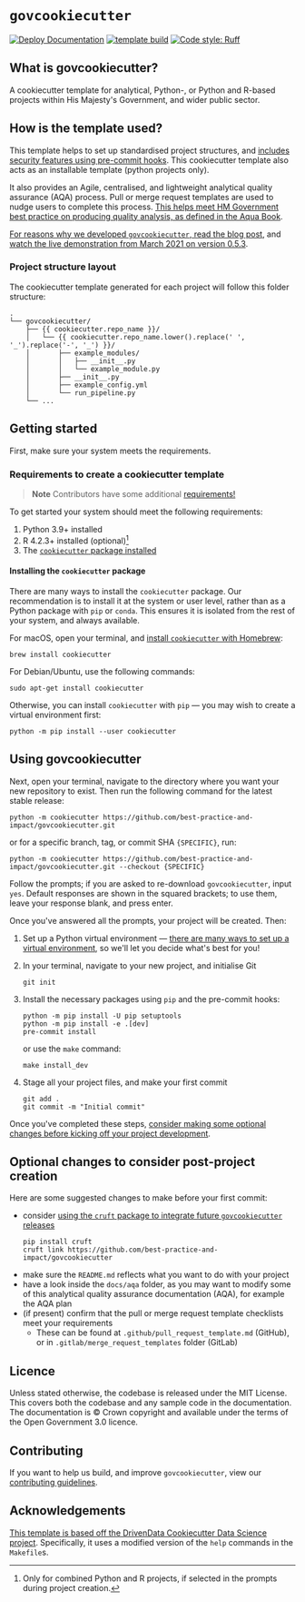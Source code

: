 # `govcookiecutter`
[![Deploy Documentation](https://github.com/best-practice-and-impact/govcookiecutter/actions/workflows/govcookiecutter-deploy-documentation.yml/badge.svg)](https://github.com/best-practice-and-impact/govcookiecutter/actions/workflows/govcookiecutter-deploy-documentation.yml)
[![template build](https://github.com/best-practice-and-impact/govcookiecutter/actions/workflows/govcookiecutter-template-build.yml/badge.svg)](https://github.com/best-practice-and-impact/govcookiecutter/actions/workflows/govcookiecutter-template-build.yml)
[![Code style: Ruff](https://img.shields.io/endpoint?url=https://raw.githubusercontent.com/astral-sh/ruff/main/assets/badge/v2.json)](https://github.com/astral-sh/ruff)

## What is govcookiecutter?

A cookiecutter template for analytical, Python-, or Python and R-based projects within
His Majesty's Government, and wider public sector.

## How is the template used?

This template helps to set up standardised project structures, and [includes security
features using pre-commit hooks][docs-pre-commit]. This cookiecutter template also acts
as an installable template (python projects only).

It also provides an Agile, centralised, and lightweight analytical quality assurance
(AQA) process. Pull or merge request templates are used to nudge users to complete this
process. [This helps meet HM Government best practice on producing quality analysis, as
defined in the Aqua Book][aqua-book].

[For reasons why we developed `govcookiecutter`, read the blog post][blog-post], and
[watch the live demonstration from March 2021 on version 0.5.3][youtube].

### Project structure layout

The cookiecutter template generated for each project will follow this folder structure:

```shell
.
└── govcookiecutter/
    ├── {{ cookiecutter.repo_name }}/
    │   └── {{ cookiecutter.repo_name.lower().replace(' ', '_').replace('-', '_') }}/
    │       ├── example_modules/
    │       │   ├── __init__.py
    │       │   └── example_module.py
    │       ├── __init__.py
    │       ├── example_config.yml
    │       └── run_pipeline.py
    └── ...
```

## Getting started

First, make sure your system meets the requirements.

### Requirements to create a cookiecutter template
> **Note**
> Contributors have some additional [requirements!](./CONTRIBUTING.md)

To get started your system should meet the following requirements:

1. Python 3.9+ installed
2. R 4.2.3+ installed (optional)[^1]
3. The [`cookiecutter` package installed](#installing-the-cookiecutter-package)

[^1]: Only for combined Python and R projects, if selected in the prompts during
project creation.

#### Installing the `cookiecutter` package

There are many ways to install the `cookiecutter` package. Our recommendation is to
install it at the system or user level, rather than as a Python package with `pip` or
`conda`. This ensures it is isolated from the rest of your system, and always available.

For macOS, open your terminal, and [install `cookiecutter` with Homebrew][homebrew]:

```shell
brew install cookiecutter
```

For Debian/Ubuntu, use the following commands:

```shell
sudo apt-get install cookiecutter
```

Otherwise, you can install `cookiecutter` with `pip` — you may wish to create a virtual
environment first:

```shell
python -m pip install --user cookiecutter
```

## Using govcookiecutter

Next, open your
terminal, navigate to the directory where you want your new repository to exist. Then run the following command for the latest stable release:

```shell
python -m cookiecutter https://github.com/best-practice-and-impact/govcookiecutter.git
```

or for a specific branch, tag, or commit SHA `{SPECIFIC}`, run:

```shell
python -m cookiecutter https://github.com/best-practice-and-impact/govcookiecutter.git --checkout {SPECIFIC}
```

Follow the prompts; if you are asked to re-download `govcookiecutter`, input `yes`.
Default responses are shown in the squared brackets; to use them, leave your response
blank, and press enter.

Once you've answered all the prompts, your project will be created. Then:

1. Set up a Python virtual environment — [there are many ways to set up a virtual
  environment][pluralsight], so we'll let you decide what's best for you!

2. In your terminal, navigate to your new project, and initialise Git
   ```shell
   git init
   ```

3. Install the necessary packages using `pip` and the pre-commit hooks:
   ```shell
   python -m pip install -U pip setuptools
   python -m pip install -e .[dev]
   pre-commit install
   ```

   or use the `make` command:
   ```shell
   make install_dev
   ```

4. Stage all your project files, and make your first commit
   ```shell
   git add .
   git commit -m "Initial commit"
   ```

Once you've completed these steps, [consider making some optional changes before
kicking off your project development](#optional-changes-to-consider-post-project-creation).

## Optional changes to consider post-project creation

Here are some suggested changes to make before your first commit:

- consider [using the `cruft` package to integrate future `govcookiecutter`
  releases][cruft]
  ```shell
  pip install cruft
  cruft link https://github.com/best-practice-and-impact/govcookiecutter
  ```
- make sure the `README.md` reflects what you want to do with your project
- have a look inside the `docs/aqa` folder, as you may want to modify some of this
  analytical quality assurance documentation (AQA), for example the AQA plan
- (if present) confirm that the pull or merge request template checklists meet your
  requirements
  - These can be found at `.github/pull_request_template.md` (GitHub), or in
    `.gitlab/merge_request_templates` folder (GitLab)

## Licence

Unless stated otherwise, the codebase is released under the MIT License. This covers
both the codebase and any sample code in the documentation. The documentation is ©
Crown copyright and available under the terms of the Open Government 3.0 licence.

## Contributing

If you want to help us build, and improve `govcookiecutter`, view our [contributing
guidelines](./CONTRIBUTING.md).

## Acknowledgements

[This template is based off the DrivenData Cookiecutter Data Science
project][drivendata]. Specifically, it uses a modified version of the `help` commands in the `Makefile`s.

[aqua-book]: https://www.gov.uk/government/publications/the-aqua-book-guidance-on-producing-quality-analysis-for-government
[blog-post]: https://dataingovernment.blog.gov.uk/2021/07/20/govcookiecutter-a-template-for-data-science-projects/
[cruft]: https://github.com/cruft/cruft
[docs-pre-commit]: ./CONTRIBUTING.md#getting-started
[drivendata]: http://drivendata.github.io/cookiecutter-data-science/
[homebrew]: https://brew.sh/
[issue-windows-os]: https://github.com/best-practice-and-impact/govcookiecutter/issues/20
[pluralsight]: https://www.pluralsight.com/tech-blog/managing-python-environments/
[youtube]: https://www.youtube.com/watch?v=N7_d3k3uQ_M
[issue20]: https://github.com/best-practice-and-impact/govcookiecutter/issues/20
